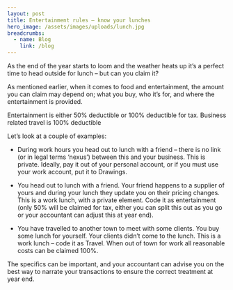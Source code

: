 ```yaml
---
layout: post
title: Entertainment rules – know your lunches
hero_image: /assets/images/uploads/lunch.jpg
breadcrumbs:
  - name: Blog
    link: /blog
---
```


As the end of the year starts to loom and the weather heats up it’s a perfect time to head outside for lunch – but can you claim it?

As mentioned earlier, when it comes to food and entertainment, the amount you can claim may depend on; what you buy, who it’s for, and where the entertainment is provided.

Entertainment is either 50% deductible or 100% deductible for tax.
Business related travel is 100% deductible

Let’s look at a couple of examples:

- During work hours you head out to lunch with a friend – there is no link (or in legal terms ‘nexus’) between this and your business. This is private. Ideally, pay it out of your personal account, or if you must use your work account, put it to Drawings.

- You head out to lunch with a friend. Your friend happens to a supplier of yours and during your lunch they update you on their pricing changes. This is a work lunch, with a private element. Code it as entertainment (only 50% will be claimed for tax, either you can split this out as you go or your accountant can adjust this at year end).

- You have travelled to another town to meet with some clients. You buy some lunch for yourself. Your clients didn’t come to the lunch. This is a work lunch – code it as Travel. When out of town for work all reasonable costs can be claimed 100%.

The specifics can be important, and your accountant can advise you on the best way to narrate your transactions to ensure the correct treatment at year end.
